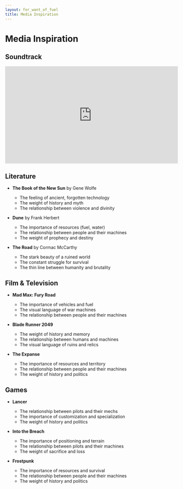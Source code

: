 ```yaml
---
layout: for_want_of_fuel
title: Media Inspiration
---
```


# Media Inspiration

## Soundtrack
<iframe width="560" height="315" src="https://www.youtube-nocookie.com/embed/videoseries?si=8_mV1wA067dWTstc&amp;list=PL4ZO1ZhcfOX-pKp49I-0cFtH35XQSO-TQ" title="YouTube video player" frameborder="0" allow="accelerometer; autoplay; clipboard-write; encrypted-media; gyroscope; picture-in-picture; web-share" referrerpolicy="strict-origin-when-cross-origin" allowfullscreen></iframe>


## Literature
* **The Book of the New Sun** by Gene Wolfe
  * The feeling of ancient, forgotten technology
  * The weight of history and myth
  * The relationship between violence and divinity

* **Dune** by Frank Herbert
  * The importance of resources (fuel, water)
  * The relationship between people and their machines
  * The weight of prophecy and destiny

* **The Road** by Cormac McCarthy
  * The stark beauty of a ruined world
  * The constant struggle for survival
  * The thin line between humanity and brutality

## Film & Television
* **Mad Max: Fury Road**
  * The importance of vehicles and fuel
  * The visual language of war machines
  * The relationship between people and their machines

* **Blade Runner 2049**
  * The weight of history and memory
  * The relationship between humans and machines
  * The visual language of ruins and relics

* **The Expanse**
  * The importance of resources and territory
  * The relationship between people and their machines
  * The weight of history and politics

## Games
* **Lancer**
  * The relationship between pilots and their mechs
  * The importance of customization and specialization
  * The weight of history and politics

* **Into the Breach**
  * The importance of positioning and terrain
  * The relationship between pilots and their machines
  * The weight of sacrifice and loss

* **Frostpunk**
  * The importance of resources and survival
  * The relationship between people and their machines
  * The weight of history and politics


